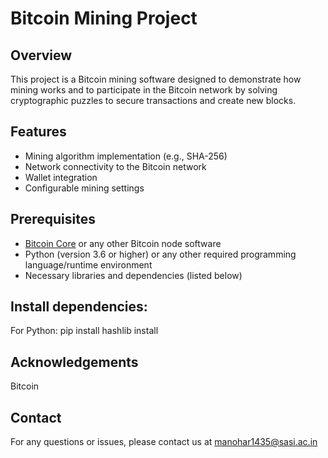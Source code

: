 # Bitcoin Mining Project

## Overview

This project is a Bitcoin mining software designed to demonstrate how mining works and to participate in the Bitcoin network by solving cryptographic puzzles to secure transactions and create new blocks.

## Features

- Mining algorithm implementation (e.g., SHA-256)
- Network connectivity to the Bitcoin network
- Wallet integration
- Configurable mining settings
## Prerequisites

- [Bitcoin Core](https://bitcoin.org/en/bitcoin-core/) or any other Bitcoin node software
- Python (version 3.6 or higher) or any other required programming language/runtime environment
- Necessary libraries and dependencies (listed below)

## Install dependencies:
For Python:
    pip install
    hashlib install

   
## Acknowledgements
Bitcoin

## Contact
For any questions or issues, please contact us at manohar1435@sasi.ac.in
